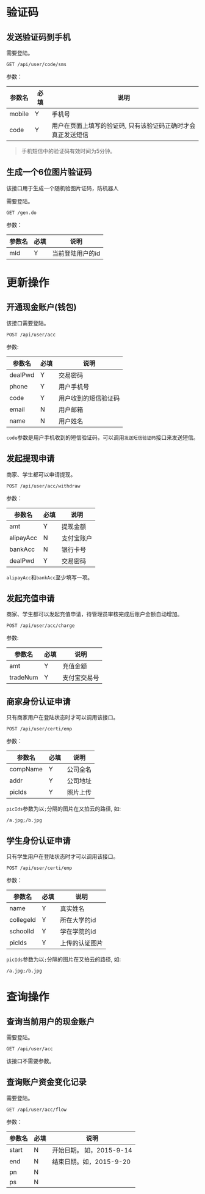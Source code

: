 # 验证码

## 发送验证码到手机

需要登陆。

``` 
GET /api/user/code/sms
```

参数：

| 参数名    | 必填   | 说明                              | 
| ------ | ---- | ------------------------------- | 
| mobile | Y    | 手机号                             | 
| code   | Y    | 用户在页面上填写的验证码, 只有该验证码正确时才会真正发送短信 | 

> 手机短信中的验证码有效时间为5分钟。

## 生成一个6位图片验证码

该接口用于生成一个随机验图片证码，防机器人

需要登陆。

``` 
GET /gen.do
```

参数：

| 参数名  | 必填   | 说明        | 
| ---- | ---- | --------- | 
| mId  | Y    | 当前登陆用户的id | 



# 更新操作

## 开通现金账户(钱包)

该接口需要登陆。

``` 
POST /api/user/acc
```

参数:

| 参数名     | 必填   | 说明         | 
| ------- | ---- | ---------- | 
| dealPwd | Y    | 交易密码       | 
| phone   | Y    | 用户手机号      | 
| code    | Y    | 用户收到的短信验证码 | 
| email   | N    | 用户邮箱       | 
| name    | N    | 用户姓名       | 

`code`参数是用户手机收到的短信验证码，可以调用`发送短信验证码`接口来发送短信。



## 发起提现申请

商家、学生都可以申请提现。

``` 
POST /api/user/acc/withdraw
```

参数：

| 参数名       | 必填   | 说明    | 
| --------- | ---- | ----- | 
| amt       | Y    | 提现金额  | 
| alipayAcc | N    | 支付宝账户 | 
| bankAcc   | N    | 银行卡号  | 
| dealPwd   | Y    | 交易密码  | 

`alipayAcc`和`bankAcc`至少填写一项。



## 发起充值申请

商家、学生都可以发起充值申请，待管理员审核完成后账户金额自动增加。

``` 
POST /api/user/acc/charge
```

参数:

| 参数名      | 必填   | 说明     | 
| -------- | ---- | ------ | 
| amt      | Y    | 充值金额   | 
| tradeNum | Y    | 支付宝交易号 | 

## 商家身份认证申请

只有商家用户在登陆状态时才可以调用该接口。

``` 
POST /api/user/certi/emp
```

参数：

| 参数名      | 必填   | 说明   | 
| -------- | ---- | ---- | 
| compName | Y    | 公司全名 | 
| addr     | Y    | 公司地址 | 
| picIds   | Y    | 照片上传 | 

`picIds`参数为以`;`分隔的图片在又拍云的路径, 如:

``` 
/a.jpg;/b.jpg
```





## 学生身份认证申请

只有学生用户在登陆状态时才可以调用该接口。

``` 
POST /api/user/certi/emp
```

参数：

| 参数名       | 必填   | 说明      | 
| --------- | ---- | ------- | 
| name      | Y    | 真实姓名    | 
| collegeId | Y    | 所在大学的id | 
| schoolId  | Y    | 学在学院的id | 
| picIds    | Y    | 上传的认证图片 | 

`picIds`参数为以`;`分隔的图片在又拍云的路径, 如:

``` 
/a.jpg;/b.jpg
```



# 查询操作

## 查询当前用户的现金账户

需要登陆。

``` 
GET /api/user/acc
```

该接口不需要参数。



## 查询账户资金变化记录

需要登陆。

``` 
GET /api/user/acc/flow
```

参数：

| 参数名   | 必填   | 说明                | 
| ----- | ---- | ----------------- | 
| start | N    | 开始日期。 如，2015-9-14 | 
| end   | N    | 结束日期。如，2015-9-20  | 
| pn    | N    |                   | 
| ps    | N    |                   | 